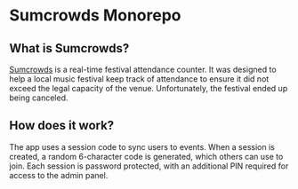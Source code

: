 # Sumcrowds Monorepo

## What is Sumcrowds?

[Sumcrowds](https://sumcrowds.com) is a real-time festival attendance counter. It was designed to help a local music festival keep track of attendance to ensure it did not exceed the legal capacity of the venue. Unfortunately, the festival ended up being canceled.

## How does it work?

The app uses a session code to sync users to events. When a session is created, a random 6-character code is generated, which others can use to join. Each session is password protected, with an additional PIN required for access to the admin panel.
